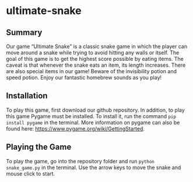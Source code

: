 # ultimate-snake

## Summary

Our game “Ultimate Snake” is a classic snake game in which the player can move around a snake while trying to avoid hitting any walls or itself. The goal of this game is to get the highest score possible by eating items. The caveat is that whenever the snake eats an item, its length increases. There are also special items in our game! Beware of the invisibility potion and speed potion. Enjoy our fantastic homebrew sounds as you play!

## Installation

To play this game, first download our github repository. In addition, to play this game Pygame must be installed. To install it, run the command `pip install pygame` in the terminal. More information on pygame can also be found here: https://www.pygame.org/wiki/GettingStarted.

## Playing the Game 
To play the game, go into the repository folder and run `python snake_game.py` in the terminal. Use the arrow keys to move the snake and mouse click to start.
